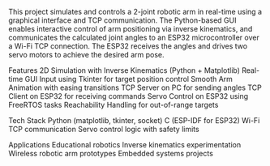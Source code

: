 This project simulates and controls a 2-joint robotic arm in real-time using a graphical interface and TCP communication. The Python-based GUI enables interactive control of arm positioning via inverse kinematics, and communicates the calculated joint angles to an ESP32 microcontroller over a Wi-Fi TCP connection. The ESP32 receives the angles and drives two servo motors to achieve the desired arm pose.

Features
2D Simulation with Inverse Kinematics (Python + Matplotlib)
Real-time GUI Input using Tkinter for target position control
Smooth Arm Animation with easing transitions
TCP Server on PC for sending angles
TCP Client on ESP32 for receiving commands
Servo Control on ESP32 using FreeRTOS tasks
Reachability Handling for out-of-range targets

Tech Stack
Python (matplotlib, tkinter, socket)
C (ESP-IDF for ESP32)
Wi-Fi TCP communication
Servo control logic with safety limits

Applications
Educational robotics
Inverse kinematics experimentation
Wireless robotic arm prototypes
Embedded systems projects
